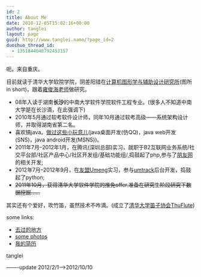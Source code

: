 ```yaml
---
id: 2
title: About Me
date: 2010-12-05T15:02:16+00:00
author: tanglei
layout: page
guid: http://www.tanglei.name/?page_id=2
duoshuo_thread_id:
  - 1351844048792453157
---
```

呃，来自重庆。

目前就读于清华大学软院学院，阴差阳错在[计算机图形学与辅助设计研究所](http://cgcad.thss.tsinghua.edu.cn/)(图所 in short)，跟着[雍俊海](http://www.tsinghua.edu.cn/publish/soft/3641/2010/20101214083753061940585/20101214083753061940585_.html)[老师](http://www.tsinghua.edu.cn/publish/soft/3655/index.html)做研究。

  * 08年入读于湖南**长沙**的中南大学软件学院软件工程专业。(很多人不知道中南大学是在长沙滴，在此强调下)
  * 2010年5月通过软考软件设计师，同年10月通过软考高级——系统架构设计师，并取得湖南省第二名。
  * 喜欢搞java。<a href="http://www.tanglei.name/some-of-my-projects/" target="_blank">做过这些小玩意儿</a>(java桌面开发(仿QQ)，java web开发(SNS)，java android开发(MSNS))。
  * 2011年7月&#8211;2012年1月，在腾讯(深圳总部)实习，就职于B2互联网业务系统/社交平台部/社区产品中心/社区开发组/基础功能组/,捣鼓起了php,参与了[朋友网](http://www.pengyou.com)的相关开发;
  * 2012年7月&#8211;2012年9月，在<a href="http://www.umeng.com/" target="_blank">友盟Umeng</a>实习，参与<a href="http://www.umtrack.com/" target="_blank">umtrack</a>后台开发，捣鼓起了python;
  * <del datetime="2012-10-10T15:19:13+00:00">2011年10月，获得清华大学软件学院的推免offer.准备在研究生阶段研究下数据挖掘……</del>

其实还有个爱好，吹竹笛，虽然技术不咋滴。(成立了<a href="http://www.thuflute.com" target="_blank">清华大学笛子协会ThuFlute</a>)
  
some links:

  * <a href="http://www.tanglei.name/where-i-have-been/" target="_blank">去过的地方</a>
  * <a href="http://www.tanglei.name/photos/" target="_blank">some photos</a>
  * <a href="http://tanglei.me" target="_blank">我的简历</a>

tanglei

&#8212;&#8212;-update 2012/2/1&#8212;>2012/10/10
